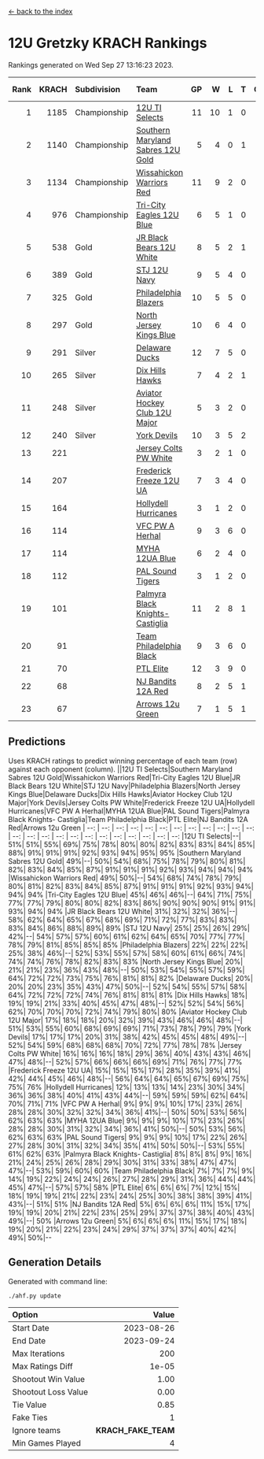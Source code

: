 [<- back to the index](readme.md)
# 12U Gretzky KRACH Rankings
Rankings generated on Wed Sep 27 13:16:23 2023.

Rank|KRACH|Subdivision|Team|GP|W|L|T|OTW|OTL|SoS|Exp Wins|Win Diff
---:|---:|:---|:---|---:|---:|---:|---:|---:|---:|---:|---:|---:
1|1185|Championship|[12U TI Selects](https://gamesheetstats.com/seasons/3659/teams/140450/schedule)|11|10|1|0|0|1|211|10.8|-0.0
2|1140|Championship|[Southern Maryland Sabres 12U Gold](https://gamesheetstats.com/seasons/3659/teams/140463/schedule)|5|4|0|1|0|0|422|5.7|-0.0
3|1134|Championship|[Wissahickon Warriors Red](https://gamesheetstats.com/seasons/3659/teams/140468/schedule)|11|9|2|0|1|0|397|9.8|-0.0
4|976|Championship|[Tri-City Eagles 12U Blue](https://gamesheetstats.com/seasons/3659/teams/140466/schedule)|6|5|1|0|0|0|377|5.8|-0.0
5|538|Gold|[JR Black Bears 12U White](https://gamesheetstats.com/seasons/3659/teams/140456/schedule)|8|5|2|1|0|1|419|6.7|-0.0
6|389|Gold|[STJ 12U Navy](https://gamesheetstats.com/seasons/3659/teams/140464/schedule)|9|5|4|0|1|0|557|5.8|-0.0
7|325|Gold|[Philadelphia Blazers](https://gamesheetstats.com/seasons/3659/teams/140461/schedule)|10|5|5|0|1|0|571|5.8|-0.0
8|297|Gold|[North Jersey Kings Blue](https://gamesheetstats.com/seasons/3659/teams/140459/schedule)|10|6|4|0|1|0|342|6.9|0.0
9|291|Silver|[Delaware Ducks](https://gamesheetstats.com/seasons/3659/teams/140453/schedule)|12|7|5|0|0|0|286|7.9|0.0
10|265|Silver|[Dix Hills Hawks](https://gamesheetstats.com/seasons/3659/teams/140454/schedule)|7|4|2|1|0|0|210|5.7|0.0
11|248|Silver|[Aviator Hockey Club 12U Major](https://gamesheetstats.com/seasons/3659/teams/140452/schedule)|5|3|2|0|0|0|305|3.9|0.0
12|240|Silver|[York Devils](https://gamesheetstats.com/seasons/3659/teams/140469/schedule)|10|3|5|2|0|0|437|5.5|-0.0
13|221||[Jersey Colts PW White](https://gamesheetstats.com/seasons/3659/teams/140778/schedule)|3|2|1|0|0|0|158|2.9|0.0
14|207||[Frederick Freeze 12U UA](https://gamesheetstats.com/seasons/3659/teams/140455/schedule)|7|3|4|0|0|0|437|3.8|-0.0
15|164||[Hollydell Hurricanes](https://gamesheetstats.com/seasons/3659/teams/140777/schedule)|3|1|2|0|0|0|434|1.9|0.0
16|114||[VFC PW A Herhal](https://gamesheetstats.com/seasons/3659/teams/140467/schedule)|9|3|6|0|0|0|321|3.9|0.0
17|114||[MYHA 12UA Blue](https://gamesheetstats.com/seasons/3659/teams/140457/schedule)|6|2|4|0|0|1|226|2.9|0.0
18|112||[PAL Sound Tigers](https://gamesheetstats.com/seasons/3659/teams/140486/schedule)|3|1|2|0|0|0|194|1.9|0.0
19|101||[Palmyra Black Knights- Castiglia](https://gamesheetstats.com/seasons/3659/teams/140460/schedule)|11|2|8|1|0|0|470|3.7|0.0
20|91||[Team Philadelphia Black](https://gamesheetstats.com/seasons/3659/teams/140465/schedule)|9|3|6|0|0|0|196|3.9|0.0
21|70||[PTL Elite](https://gamesheetstats.com/seasons/3659/teams/140462/schedule)|12|3|9|0|1|2|357|3.9|0.0
22|68||[NJ Bandits 12A Red](https://gamesheetstats.com/seasons/3659/teams/140458/schedule)|8|2|5|1|0|1|263|3.7|0.0
23|67||[Arrows 12u Green](https://gamesheetstats.com/seasons/3659/teams/140451/schedule)|7|1|5|1|1|0|304|2.7|0.0

## Predictions
Uses KRACH ratings to predict winning percentage of each team (row) against each opponent (column).
||12U TI Selects|Southern Maryland Sabres 12U Gold|Wissahickon Warriors Red|Tri-City Eagles 12U Blue|JR Black Bears 12U White|STJ 12U Navy|Philadelphia Blazers|North Jersey Kings Blue|Delaware Ducks|Dix Hills Hawks|Aviator Hockey Club 12U Major|York Devils|Jersey Colts PW White|Frederick Freeze 12U UA|Hollydell Hurricanes|VFC PW A Herhal|MYHA 12UA Blue|PAL Sound Tigers|Palmyra Black Knights- Castiglia|Team Philadelphia Black|PTL Elite|NJ Bandits 12A Red|Arrows 12u Green
| --: | --: | --: | --: | --: | --: | --: | --: | --: | --: | --: | --: | --: | --: | --: | --: | --: | --: | --: | --: | --: | --: | --: | --: 
|12U TI Selects|--| 51%| 51%| 55%| 69%| 75%| 78%| 80%| 80%| 82%| 83%| 83%| 84%| 85%| 88%| 91%| 91%| 91%| 92%| 93%| 94%| 95%| 95%
|Southern Maryland Sabres 12U Gold| 49%|--| 50%| 54%| 68%| 75%| 78%| 79%| 80%| 81%| 82%| 83%| 84%| 85%| 87%| 91%| 91%| 91%| 92%| 93%| 94%| 94%| 94%
|Wissahickon Warriors Red| 49%| 50%|--| 54%| 68%| 74%| 78%| 79%| 80%| 81%| 82%| 83%| 84%| 85%| 87%| 91%| 91%| 91%| 92%| 93%| 94%| 94%| 94%
|Tri-City Eagles 12U Blue| 45%| 46%| 46%|--| 64%| 71%| 75%| 77%| 77%| 79%| 80%| 80%| 82%| 83%| 86%| 90%| 90%| 90%| 91%| 91%| 93%| 94%| 94%
|JR Black Bears 12U White| 31%| 32%| 32%| 36%|--| 58%| 62%| 64%| 65%| 67%| 68%| 69%| 71%| 72%| 77%| 83%| 83%| 83%| 84%| 86%| 88%| 89%| 89%
|STJ 12U Navy| 25%| 25%| 26%| 29%| 42%|--| 54%| 57%| 57%| 60%| 61%| 62%| 64%| 65%| 70%| 77%| 77%| 78%| 79%| 81%| 85%| 85%| 85%
|Philadelphia Blazers| 22%| 22%| 22%| 25%| 38%| 46%|--| 52%| 53%| 55%| 57%| 58%| 60%| 61%| 66%| 74%| 74%| 74%| 76%| 78%| 82%| 83%| 83%
|North Jersey Kings Blue| 20%| 21%| 21%| 23%| 36%| 43%| 48%|--| 50%| 53%| 54%| 55%| 57%| 59%| 64%| 72%| 72%| 73%| 75%| 76%| 81%| 81%| 82%
|Delaware Ducks| 20%| 20%| 20%| 23%| 35%| 43%| 47%| 50%|--| 52%| 54%| 55%| 57%| 58%| 64%| 72%| 72%| 72%| 74%| 76%| 81%| 81%| 81%
|Dix Hills Hawks| 18%| 19%| 19%| 21%| 33%| 40%| 45%| 47%| 48%|--| 52%| 52%| 54%| 56%| 62%| 70%| 70%| 70%| 72%| 74%| 79%| 80%| 80%
|Aviator Hockey Club 12U Major| 17%| 18%| 18%| 20%| 32%| 39%| 43%| 46%| 46%| 48%|--| 51%| 53%| 55%| 60%| 68%| 69%| 69%| 71%| 73%| 78%| 79%| 79%
|York Devils| 17%| 17%| 17%| 20%| 31%| 38%| 42%| 45%| 45%| 48%| 49%|--| 52%| 54%| 59%| 68%| 68%| 68%| 70%| 72%| 77%| 78%| 78%
|Jersey Colts PW White| 16%| 16%| 16%| 18%| 29%| 36%| 40%| 43%| 43%| 46%| 47%| 48%|--| 52%| 57%| 66%| 66%| 66%| 69%| 71%| 76%| 77%| 77%
|Frederick Freeze 12U UA| 15%| 15%| 15%| 17%| 28%| 35%| 39%| 41%| 42%| 44%| 45%| 46%| 48%|--| 56%| 64%| 64%| 65%| 67%| 69%| 75%| 75%| 76%
|Hollydell Hurricanes| 12%| 13%| 13%| 14%| 23%| 30%| 34%| 36%| 36%| 38%| 40%| 41%| 43%| 44%|--| 59%| 59%| 59%| 62%| 64%| 70%| 71%| 71%
|VFC PW A Herhal|  9%|  9%|  9%| 10%| 17%| 23%| 26%| 28%| 28%| 30%| 32%| 32%| 34%| 36%| 41%|--| 50%| 50%| 53%| 56%| 62%| 63%| 63%
|MYHA 12UA Blue|  9%|  9%|  9%| 10%| 17%| 23%| 26%| 28%| 28%| 30%| 31%| 32%| 34%| 36%| 41%| 50%|--| 50%| 53%| 56%| 62%| 63%| 63%
|PAL Sound Tigers|  9%|  9%|  9%| 10%| 17%| 22%| 26%| 27%| 28%| 30%| 31%| 32%| 34%| 35%| 41%| 50%| 50%|--| 53%| 55%| 61%| 62%| 63%
|Palmyra Black Knights- Castiglia|  8%|  8%|  8%|  9%| 16%| 21%| 24%| 25%| 26%| 28%| 29%| 30%| 31%| 33%| 38%| 47%| 47%| 47%|--| 53%| 59%| 60%| 60%
|Team Philadelphia Black|  7%|  7%|  7%|  9%| 14%| 19%| 22%| 24%| 24%| 26%| 27%| 28%| 29%| 31%| 36%| 44%| 44%| 45%| 47%|--| 57%| 57%| 58%
|PTL Elite|  6%|  6%|  6%|  7%| 12%| 15%| 18%| 19%| 19%| 21%| 22%| 23%| 24%| 25%| 30%| 38%| 38%| 39%| 41%| 43%|--| 51%| 51%
|NJ Bandits 12A Red|  5%|  6%|  6%|  6%| 11%| 15%| 17%| 19%| 19%| 20%| 21%| 22%| 23%| 25%| 29%| 37%| 37%| 38%| 40%| 43%| 49%|--| 50%
|Arrows 12u Green|  5%|  6%|  6%|  6%| 11%| 15%| 17%| 18%| 19%| 20%| 21%| 22%| 23%| 24%| 29%| 37%| 37%| 37%| 40%| 42%| 49%| 50%|--

## Generation Details

Generated with command line:
```
./ahf.py update
```

| Option | Value |
| :----- | ----: |
| Start Date | 2023-08-26 |
| End Date | 2023-09-24 |
| Max Iterations | 200 |
| Max Ratings Diff | 1e-05 |
| Shootout Win Value | 1.00 |
| Shootout Loss Value | 0.00 |
| Tie Value | 0.85 |
| Fake Ties | 1 |
| Ignore teams | __KRACH_FAKE_TEAM__ |
| Min Games Played | 4 |

